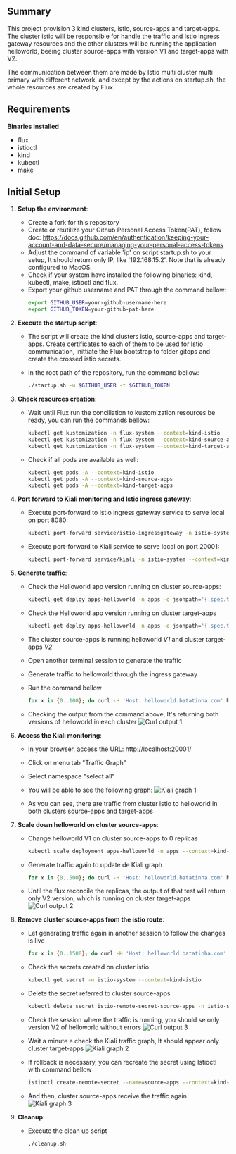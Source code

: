 ## Summary

This project provision 3 kind clusters, istio, source-apps and target-apps. The cluster istio will be responsible for handle the traffic and Istio ingress gateway resources and the other clusters will be running the application helloworld, beeing cluster source-apps with version V1 and target-apps with V2.

The communication between them are made by Istio multi cluster multi primary with different network, and except by the actions on startup.sh, the whole resources are created by Flux.

## Requirements

**Binaries installed**
- flux
- istioctl
- kind
- kubectl
- make

## Initial Setup
1. **Setup the environment**:
   - Create a fork for this repository
   - Create or reutilize your Github Personal Access Token(PAT), follow doc: https://docs.github.com/en/authentication/keeping-your-account-and-data-secure/managing-your-personal-access-tokens
   - Adjust the command of variable 'ip' on script startup.sh to your setup, It should return only IP, like '192.168.15.2'. Note that is already configured to MacOS.
   - Check if your system have installed the following binaries: kind, kubectl, make, istioctl and flux.
   - Export your github username and PAT through the command bellow:
        ```bash
        export GITHUB_USER=your-github-username-here
        export GITHUB_TOKEN=your-github-pat-here
        ```


2. **Execute the startup script**:
    - The script will create the kind clusters istio, source-apps and target-apps. Create certificates to each of them to be used for Istio communication, inittiate the Flux bootstrap to folder gitops and create the crossed istio secrets.
    
    - In the root path of the repository, run the command bellow:
        ```bash
        ./startup.sh -u $GITHUB_USER -t $GITHUB_TOKEN
        ```


3. **Check resources creation**:
    - Wait until Flux run the conciliation to kustomization resources be ready, you can run the commands bellow:
        ```bash
        kubectl get kustomization -n flux-system --context=kind-istio
        kubectl get kustomization -n flux-system --context=kind-source-apps
        kubectl get kustomization -n flux-system --context=kind-target-apps
        ```

    - Check if all pods are available as well:
        ```bash
        kubectl get pods -A --context=kind-istio
        kubectl get pods -A --context=kind-source-apps
        kubectl get pods -A --context=kind-target-apps
        ```


4. **Port forward to Kiali monitoring and Istio ingress gateway**:
    - Execute port-forward to Istio ingress gateway service to serve local on port 8080:
        ```bash
        kubectl port-forward service/istio-ingressgateway -n istio-system --context=kind-istio 8080:80 &
        ```

    - Execute port-forward to Kiali service to serve local on port 20001:
        ```bash
        kubectl port-forward service/kiali -n istio-system --context=kind-istio 20001:20001 &
        ```

5. **Generate traffic**:
    - Check the Helloworld app version running on cluster source-apps:
        ```bash
        kubectl get deploy apps-helloworld -n apps -o jsonpath='{.spec.template.spec.containers[0].image}' --context=kind-source-apps
        ```

    - Check the Helloworld app version running on cluster target-apps
        ```bash
        kubectl get deploy apps-helloworld -n apps -o jsonpath='{.spec.template.spec.containers[0].image}' --context=kind-target-apps
        ```
    - The cluster source-apps is running helloworld *V1* and cluster target-apps *V2*
    - Open another terminal session to generate the traffic
    - Generate traffic to helloworld through the ingress gateway
    - Run the command bellow
        ```bash
        for x in {0..100}; do curl -H 'Host: helloworld.batatinha.com' http://127.0.0.1:8080/hello; done
        ```
    
    - Checking the output from the command above, It's returning both versions of helloworld in each cluster
        ![Curl output 1](./images/curl-output-1.png)


6. **Access the Kiali monitoring**:
    - In your browser, access the URL: http://localhost:20001/
    - Click on menu tab "Traffic Graph"
    - Select namespace "select all"
    - You will be able to see the following graph:
        ![Kiali graph 1](./images/kiali-1.png)

    - As you can see, there are traffic from cluster istio to helloworld in both clusters source-apps and target-apps


7. **Scale down helloworld on cluster source-apps**:
    - Change helloworld V1 on cluster source-apps to 0 replicas
        ```bash
        kubectl scale deployment apps-helloworld -n apps --context=kind-source-apps --replicas=0
        ```

    - Generate traffic again to update de Kiali graph
        ```bash
        for x in {0..500}; do curl -H 'Host: helloworld.batatinha.com' http://127.0.0.1:8080/hello; done
        ```

    - Until the flux reconcile the replicas, the output of that test will return only V2 version, which is running on cluster target-apps
        ![Curl output 2](./images/curl-output-2.png)


8. **Remove cluster source-apps from the istio route**:
    - Let generating traffic again in another session to follow the changes is live
        ```bash
        for x in {0..1500}; do curl -H 'Host: helloworld.batatinha.com' http://127.0.0.1:8080/hello; done
        ```

    - Check the secrets created on cluster istio
        ```bash
        kubectl get secret -n istio-system --context=kind-istio
        ```

    - Delete the secret referred to cluster source-apps
        ```bash
        kubectl delete secret istio-remote-secret-source-apps -n istio-system --context=kind-istio
        ```

    - Check the session where the traffic is running, you should se only version V2 of helloworld without errors
        ![Curl output 3](./images/curl-output-3.png)
    
    - Wait a minute e check the Kiali traffic graph, It should appear only cluster target-apps
        ![Kiali graph 2](./images/kiali-2.png)

    - If rollback is necessary, you can recreate the secret using Istioctl with command bellow
        ```bash
        istioctl create-remote-secret --name=source-apps --context=kind-source-apps | kubectl apply --context=kind-istio -f -
        ```

    - And then, cluster source-apps receive the traffic again
    ![Kiali graph 3](./images/kiali-3.png)

9. **Cleanup**:
    - Execute the clean up script
        ```bash
        ./cleanup.sh
        ```
